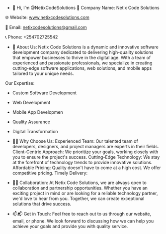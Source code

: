 - 👋 Hi, I’m @NetixCodeSolutions
🏢 Company Name: Netix Code Solutions

🌐 Website: www.netixcodesolutions.com

📧 Email: netixcodesolutions@gmail.com

📞 Phone: +254702725542

- 👀  About Us:
Netix Code Solutions is a dynamic and innovative software development company dedicated to
delivering high-quality solutions that empower businesses to thrive in the digital age.
With a team of experienced and passionate professionals,
we specialize in creating cutting-edge software applications, web solutions, and mobile apps tailored to your unique needs.

Our Expertise:
- Custom Software Development
- Web Development
- Mobile App Developmen
- Quality Assurance
- Digital Transformation


- 🌱🌟 Why Choose Us:
Experienced Team: Our talented team of developers, designers, and project managers are experts in their fields.
Client-Centric Approach: We prioritize your goals, working closely with you to ensure the project's success.
Cutting-Edge Technology: We stay at the forefront of technology trends to provide innovative solutions.
Affordable Pricing: Quality doesn't have to come at a high cost. We offer competitive pricing.
Timely Delivery:

- 💞️🤝 Collaboration:
At Netix Code Solutions, we are always open to collaboration and partnership opportunities. 
Whether you have an exciting project in mind or are looking for a reliable technology partner, 
we'd love to hear from you. Together, we can create exceptional solutions that drive success.


- 📫📬 Get in Touch:
Feel free to reach out to us through our website, email, or phone. 
We look forward to discussing how we can help you achieve your goals and provide you with quality service.

<!---
NetixCodeSolutions/NetixCodeSolutions is a ✨ special ✨ repository because its `README.md` (this file) appears on your GitHub profile.
You can click the Preview link to take a look at your changes.
--->
